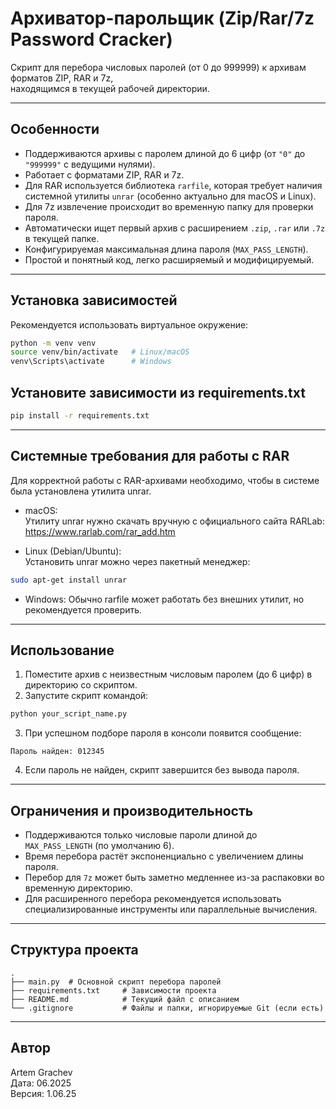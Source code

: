 # Архиватор-парольщик (Zip/Rar/7z Password Cracker)

Скрипт для перебора числовых паролей (от 0 до 999999) к архивам форматов ZIP, RAR и 7z,  
находящимся в текущей рабочей директории.

---

## Особенности

- Поддерживаются архивы с паролем длиной до 6 цифр (от `"0"` до `"999999"` с ведущими нулями).
- Работает с форматами ZIP, RAR и 7z.
- Для RAR используется библиотека `rarfile`, которая требует наличия системной утилиты `unrar` (особенно актуально для macOS и Linux).
- Для 7z извлечение происходит во временную папку для проверки пароля.
- Автоматически ищет первый архив с расширением `.zip`, `.rar` или `.7z` в текущей папке.
- Конфигурируемая максимальная длина пароля (`MAX_PASS_LENGTH`).
- Простой и понятный код, легко расширяемый и модифицируемый.

---

## Установка зависимостей

Рекомендуется использовать виртуальное окружение:

```bash
python -m venv venv
source venv/bin/activate   # Linux/macOS
venv\Scripts\activate      # Windows
```

## Установите зависимости из requirements.txt

```bash
pip install -r requirements.txt
```

---

## Системные требования для работы с RAR

Для корректной работы с RAR-архивами необходимо, чтобы в системе была установлена утилита unrar.

- macOS:<br>
Утилиту unrar нужно скачать вручную с официального сайта RARLab:
https://www.rarlab.com/rar_add.htm

- Linux (Debian/Ubuntu):<br>
Установить unrar можно через пакетный менеджер:

```bash
sudo apt-get install unrar
```
- Windows:
Обычно rarfile может работать без внешних утилит, но рекомендуется проверить.

---

## Использование

1. Поместите архив с неизвестным числовым паролем (до 6 цифр) в директорию со скриптом.
2. Запустите скрипт командой:

```bash
python your_script_name.py
```

3. При успешном подборе пароля в консоли появится сообщение:

```
Пароль найден: 012345
```

4. Если пароль не найден, скрипт завершится без вывода пароля.

---

## Ограничения и производительность

- Поддерживаются только числовые пароли длиной до `MAX_PASS_LENGTH` (по умолчанию 6).
- Время перебора растёт экспоненциально с увеличением длины пароля.
- Перебор для `7z` может быть заметно медленнее из-за распаковки во временную директорию.
- Для расширенного перебора рекомендуется использовать специализированные инструменты или параллельные вычисления.

---

## Структура проекта
```
.
├── main.py  # Основной скрипт перебора паролей
├── requirements.txt     # Зависимости проекта
├── README.md            # Текущий файл с описанием
└── .gitignore           # Файлы и папки, игнорируемые Git (если есть)
```

---

## Автор
Artem Grachev<br>
Дата: 06.2025<br>
Версия: 1.06.25